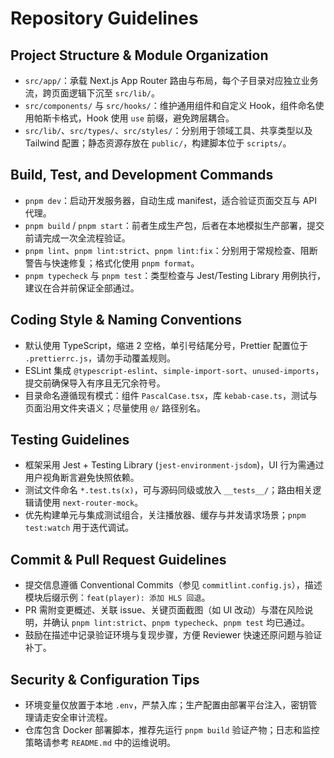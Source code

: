 # Repository Guidelines

## Project Structure & Module Organization
- `src/app/`：承载 Next.js App Router 路由与布局，每个子目录对应独立业务流，跨页面逻辑下沉至 `src/lib/`。
- `src/components/` 与 `src/hooks/`：维护通用组件和自定义 Hook，组件命名使用帕斯卡格式，Hook 使用 `use` 前缀，避免跨层耦合。
- `src/lib/`、`src/types/`、`src/styles/`：分别用于领域工具、共享类型以及 Tailwind 配置；静态资源存放在 `public/`，构建脚本位于 `scripts/`。

## Build, Test, and Development Commands
- `pnpm dev`：启动开发服务器，自动生成 manifest，适合验证页面交互与 API 代理。
- `pnpm build` / `pnpm start`：前者生成生产包，后者在本地模拟生产部署，提交前请完成一次全流程验证。
- `pnpm lint`、`pnpm lint:strict`、`pnpm lint:fix`：分别用于常规检查、阻断警告与快速修复；格式化使用 `pnpm format`。
- `pnpm typecheck` 与 `pnpm test`：类型检查与 Jest/Testing Library 用例执行，建议在合并前保证全部通过。

## Coding Style & Naming Conventions
- 默认使用 TypeScript，缩进 2 空格，单引号结尾分号，Prettier 配置位于 `.prettierrc.js`，请勿手动覆盖规则。
- ESLint 集成 `@typescript-eslint`、`simple-import-sort`、`unused-imports`，提交前确保导入有序且无冗余符号。
- 目录命名遵循现有模式：组件 `PascalCase.tsx`，库 `kebab-case.ts`，测试与页面沿用文件夹语义；尽量使用 `@/` 路径别名。

## Testing Guidelines
- 框架采用 Jest + Testing Library (`jest-environment-jsdom`)，UI 行为需通过用户视角断言避免快照依赖。
- 测试文件命名 `*.test.ts(x)`，可与源码同级或放入 `__tests__/`；路由相关逻辑请使用 `next-router-mock`。
- 优先构建单元与集成测试组合，关注播放器、缓存与并发请求场景；`pnpm test:watch` 用于迭代调试。

## Commit & Pull Request Guidelines
- 提交信息遵循 Conventional Commits（参见 `commitlint.config.js`），描述模块后缀示例：`feat(player): 添加 HLS 回退`。
- PR 需附变更概述、关联 issue、关键页面截图（如 UI 改动）与潜在风险说明，并确认 `pnpm lint:strict`、`pnpm typecheck`、`pnpm test` 均已通过。
- 鼓励在描述中记录验证环境与复现步骤，方便 Reviewer 快速还原问题与验证补丁。

## Security & Configuration Tips
- 环境变量仅放置于本地 `.env`，严禁入库；生产配置由部署平台注入，密钥管理请走安全审计流程。
- 仓库包含 Docker 部署脚本，推荐先运行 `pnpm build` 验证产物；日志和监控策略请参考 `README.md` 中的运维说明。
